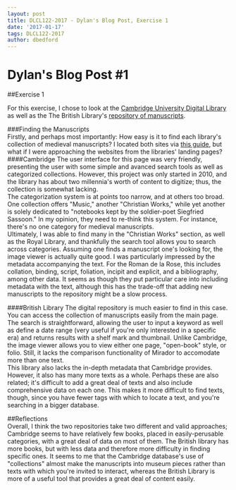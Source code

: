 ```yaml
---
layout: post
title: DLCL122-2017 - Dylan's Blog Post, Exercise 1
date: '2017-01-17'
tags: DLCL122-2017
author: dbedford
---
```


# Dylan's Blog Post #1
##Exercise 1

For this exercise, I chose to look at the [Cambridge University Digital Library](http://cudl.lib.cam.ac.uk/)  
as well as the The British Library's [repository of manuscripts](http://www.bl.uk/manuscripts/).  

###Finding the Manuscripts  
Firstly, and perhaps most importantly: How easy is it to find each library's collection of medieval manuscripts? I located both sites via [this guide](http://guides.nyu.edu/c.php?g=276597&p=1844931), but what if I were approaching the websites from the libraries' landing pages?  
####Cambridge
The user interface for this page was very friendly, presenting the user with some simple and avanced search tools as well as categorized collections. However, this project was only started in 2010, and the library has about two millennia's worth of content to digitize; thus, the collection is somewhat lacking.  
The categorization system is at points too narrow, and at others too broad. One collection offers "Music," another "Christian Works," while yet another is solely dedicated to "notebooks kept by the soldier-poet Siegfried Sassoon." In my opinion, they need to re-think this system. For instance, there's no one category for medieval manuscripts.   
Ultimately, I was able to find many in the "Christian Works" section, as well as the Royal Library, and thankfully the search tool allows you to search across categories.
Assuming one finds a manuscript one's looking for, the image viewer is actually quite good. I was particularly impressed by the metadata accompanying the text. For the Roman de la Rose, this includes collation, binding, script, foliation, incipit and explicit, and a bibliography, among other data. It seems as though they put particular care into including metadata with the text, although this has the trade-off that adding new manuscripts to the repository might be a slow process.  

####British Library
The digital repository is much easier to find in this case. You can access the collection of manuscripts easily from the main page. The search is straightforward, allowing the user to input a keyword as well as define a date range (very useful if you're only interested in a specific era) and returns results with a shelf mark and thumbnail. Unlike Cambridge, the image viewer allows you to view either one page, "open-book" style, or folio. Still, it lacks the comparison functionality of Mirador to accomodate more than one text.  
This library also lacks the in-depth metadata that Cambridge provides. However, it also has many more texts as a whole. Perhaps these are also related; it's difficult to add a great deal of texts and also include comprehensive data on each one. This makes it more difficult to find texts, though, since you have fewer tags with which to locate a text, and you're searching in a bigger database.

##Reflections  
Overall, I think the two repositories take two different and valid approaches; Cambridge seems to have relatively few books, placed in easily-perusable categories, with a great deal of data on most of them. The British library has more books, but with less data and therefore more difficulty in finding specific ones. It seems to me that the Cambridge database's use of "collections" almost make the manuscripts into museum pieces rather than texts with which you're invited to interact, whereas the British Library is more of a useful tool that provides a great deal of content easily. 




 
